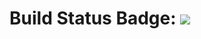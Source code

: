 # Build Status Badge: ![](https://github.com/yeswanthreddybellam/Jenkins/workflows/Pr-validation/badge.svg)
